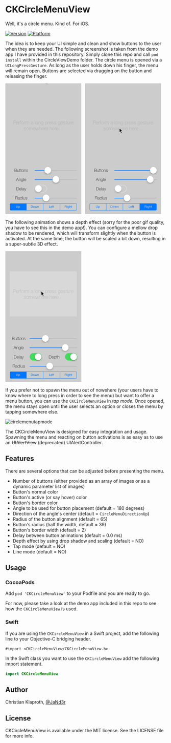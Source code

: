 CKCircleMenuView
================

Well, it's a circle menu. Kind of. For iOS.

[![Version](https://cocoapod-badges.herokuapp.com/v/CKCircleMenuView/badge.png)](http://cocoadocs.org/docsets/CKCircleMenuView)
[![Platform](https://cocoapod-badges.herokuapp.com/p/CKCircleMenuView/badge.png)](http://cocoadocs.org/docsets/CKCircleMenuView)

The idea is to keep your UI simple and clean and show buttons to the user when they are needed. The following screenshot is taken from the demo app I have provided in this repository. Simply clone this repo and call `pod install` within the CircleViewDemo folder. The circle menu is opened via a `UILongPressGesture`. As long as the user holds down his finger, the menu will remain open. Buttons are selected via dragging on the button and releasing the finger.

![](CircleMenuDemo1.gif) &nbsp; ![](CircleMenuDemo2.gif)

The following animation shows a depth effect (sorry for the poor gif quality, you have to see this in the demo app!). You can configure a mellow drop shadow to be rendered, which will transform slightly when the button is activated. At the same time, the button will be scaled a bit down, resulting in a super-subtle 3D effect.

![](CircleMenuDemoDepth.gif)

If you prefer not to spawn the menu out of nowehere (your users have to know where to long press in order to see the menu) but want to offer a menu button, you can use the `CKCircleMenuView` in _tap mode_. Once opened, the menu stays open until the user selects an option or closes the menu by tapping somewhere else.

![circlemenutapmode](https://cloud.githubusercontent.com/assets/7301252/11380734/32504124-92f8-11e5-97dc-6959e506cfe8.gif)

The CKCircleMenuView is designed for easy integration and usage. Spawning the menu and reacting on button activations is as easy as to use an ~~UIAlertView~~ (deprecated) UIAlertController.

## Features

There are several options that can be adjusted before presenting the menu.

* Number of buttons (either provided as an array of images or as a dynamic parameter list of images)
* Button's normal color
* Button's active (or say hover) color
* Button's border color
* Angle to be used for button placement (default = 180 degrees)
* Direction of the angle's center (default = `CircleMenuDirectionUp`)
* Radius of the button alignment (default = 65)
* Button's radius (half the width, default = 39)
* Button's border width (default = 2)
* Delay between button animations (default = 0.0 ms)
* Depth effect by using drop shadow and scaling (default = NO)
* Tap mode (default = NO)
* Line mode (default = NO)

## Usage

### CocoaPods

Add `pod 'CKCircleMenuView'` to your Podfile and you are ready to go.

For now, please take a look at the demo app included in this repo to see how the `CKCircleMenuView` is used.

### Swift

If you are using the `CKCircleMenuView` in a Swift project, add the following line to your Objective-C bridging header.

```objc
#import <CKCircleMenuView/CKCircleMenuView.h>
```

In the Swift class you want to use the `CKCircleMenuView` add the following import statement.

```swift
import CKCircleMenuView
```

## Author

Christian Klaproth, [@JaNd3r](http://twitter.com/JaNd3r)

## License

CKCircleMenuView is available under the MIT license. See the LICENSE file for more info.
